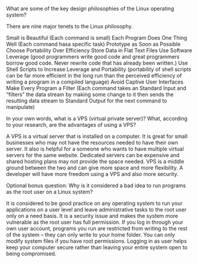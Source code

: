 What are some of the key design philosophies of the Linux operating system?

There are nine major tenets to the Linux philosophy.

Small is Beautiful 
	(Each command is small)
Each Program Does One Thing Well 
	(Each command hasa specific task)
Prototype as Soon as Possible
Choose Portability Over Efficiency
Store Data in Flat Text Files
Use Software Leverage 
	(good programmers write good code and great programmers borrow good code. Never rewrite code that has already been written.)
Use Shell Scripts to Increase Leverage and Portability
	(portability of shell scripts can be far more efficient in the long run than the perceived efficiency of writing a program in a compiled language)
Avoid Captive User Interfaces
Make Every Program a Filter
	(Each command takes an Standard Input and “filters” the data stream by making some change to it then sends the resulting data stream to Standard Output for the next command to manipulate)

In your own words, what is a VPS (virtual private server)? What, according to your research, are the advantages of using a VPS?

A VPS is a virtual server that is installed on a computer. It is great for small businesses who may not have the resources needed to have their own server. It also is helpful for a someone who wants to have multiple virtual servers for the same website. Dedicated servers can be expensive and shared hosting plans may not provide the space needed. VPS is a middle ground between the two and can give more space and more flexibility. A developer will have more freedom using a VPS and also more security.

Optional bonus question: Why is it considered a bad idea to run programs as the root user on a Linux system?

It is considered to be good practice on any operating system to run your applications on a user level and leave administrative tasks to the root user only on a need basis. It is a security issue and makes the system more vulnerable as the root user has full permission. If you log in through your own user account, programs you run are restricted from writing to the rest of the system – they can only write to your home folder. You can only modify system files if you have root permissions. Logging in as user helps keep your computer secure rather than leaving your entire system open to being compromised.